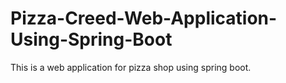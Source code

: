 # Pizza-Creed-Web-Application-Using-Spring-Boot
 This is a web application for pizza shop using spring boot.
